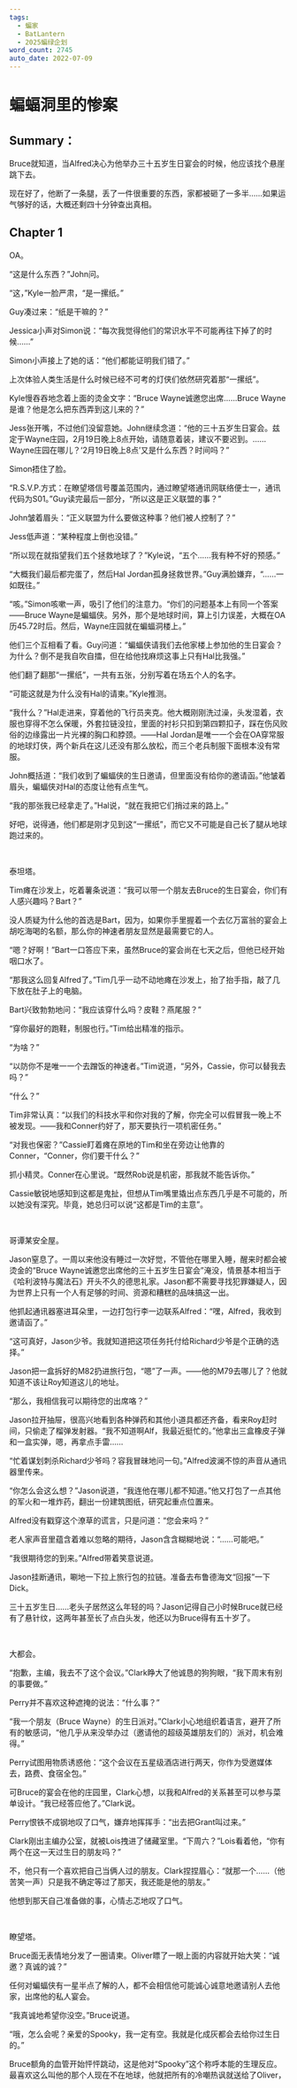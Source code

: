 ```yaml
---
tags:
  - 蝙家
  - BatLantern
  - 2025蝙绿企划
word_count: 2745
auto_date: 2022-07-09
---
```


# 蝙蝠洞里的惨案

## Summary：

Bruce就知道，当Alfred决心为他举办三十五岁生日宴会的时候，他应该找个悬崖跳下去。

现在好了，他断了一条腿，丢了一件很重要的东西，家都被砸了一多半……如果运气够好的话，大概还剩四十分钟查出真相。

## Chapter 1

OA。

“这是什么东西？”John问。

“这，”Kyle一脸严肃，“是一摞纸。”

Guy凑过来：“纸是干嘛的？”

Jessica小声对Simon说：“每次我觉得他们的常识水平不可能再往下掉了的时候……”

Simon小声接上了她的话：“他们都能证明我们错了。”

上次体验人类生活是什么时候已经不可考的灯侠们依然研究着那“一摞纸”。

Kyle慢吞吞地念着上面的烫金文字：“Bruce Wayne诚邀您出席……Bruce Wayne是谁？他是怎么把东西弄到这儿来的？”

Jess张开嘴，不过他们没留意她。John继续念道：“他的三十五岁生日宴会。兹定于Wayne庄园，2月19日晚上8点开始，请随意着装，建议不要迟到。……Wayne庄园在哪儿？‘2月19日晚上8点’又是什么东西？时间吗？”

Simon捂住了脸。

“R.S.V.P.方式：在瞭望塔信号覆盖范围内，通过瞭望塔通讯网联络便士一，通讯代码为S01。”Guy读完最后一部分，“所以这是正义联盟的事？”

John皱着眉头：“正义联盟为什么要做这种事？他们被人控制了？”

Jess低声道：“某种程度上倒也没错。”

“所以现在就指望我们五个拯救地球了？”Kyle说，“五个……我有种不好的预感。”

“大概我们最后都完蛋了，然后Hal Jordan孤身拯救世界。”Guy满脸嫌弃，“……一如既往。”

“咳。”Simon咳嗽一声，吸引了他们的注意力。“你们的问题基本上有同一个答案——Bruce Wayne是蝙蝠侠。另外，那个是地球时间，算上引力误差，大概在OA历45.72时后。然后，Wayne庄园就在蝙蝠洞楼上。”

他们三个互相看了看。Guy问道：“蝙蝠侠请我们去他家楼上参加他的生日宴会？为什么？倒不是我自吹自擂，但在给他找麻烦这事上只有Hal比我强。”

他们翻了翻那“一摞纸”，一共有五张，分别写着在场五个人的名字。

“可能这就是为什么没有Hal的请柬。”Kyle推测。

“我什么？”Hal走进来，穿着他的飞行员夹克。他大概刚刚洗过澡，头发湿着，衣服也穿得不怎么保暖，外套拉链没拉，里面的衬衫只扣到第四颗扣子，踩在伤风败俗的边缘露出一片光裸的胸口和脖颈。——Hal Jordan是唯一一个会在OA穿常服的地球灯侠，两个新兵在这儿还没有那么放松，而三个老兵制服下面根本没有常服。

John概括道：“我们收到了蝙蝠侠的生日邀请，但里面没有给你的邀请函。”他皱着眉头，蝙蝠侠对Hal的态度让他有点生气。

“我的那张我已经拿走了。”Hal说，“就在我把它们捎过来的路上。”

好吧，说得通，他们都是刚才见到这“一摞纸”，而它又不可能是自己长了腿从地球跑过来的。

<br>

泰坦塔。

Tim瘫在沙发上，吃着薯条说道：“我可以带一个朋友去Bruce的生日宴会，你们有人感兴趣吗？Bart？”

没人质疑为什么他的首选是Bart，因为，如果你手里握着一个去亿万富翁的宴会上胡吃海喝的名额，那么你的神速者朋友显然是最需要它的人。

“嗯？好啊！”Bart一口答应下来，虽然Bruce的宴会尚在七天之后，但他已经开始咽口水了。

“那我这么回复Alfred了。”Tim几乎一动不动地瘫在沙发上，抬了抬手指，敲了几下放在肚子上的电脑。

Bart兴致勃勃地问：“我应该穿什么吗？皮鞋？燕尾服？”

“穿你最好的跑鞋，制服也行。”Tim给出精准的指示。

“为啥？”

“以防你不是唯一一个去蹭饭的神速者。”Tim说道，“另外，Cassie，你可以替我去吗？”

“什么？”

Tim非常认真：“以我们的科技水平和你对我的了解，你完全可以假冒我一晚上不被发现。——我和Conner约好了，那天要执行一项机密任务。”

“对我也保密？”Cassie盯着瘫在原地的Tim和坐在旁边让他靠的Conner，“Conner，你们要干什么？”

抓小精灵。Conner在心里说。“既然Rob说是机密，那我就不能告诉你。”

Cassie敏锐地感知到这都是鬼扯，但想从Tim嘴里撬出点东西几乎是不可能的，所以她没有深究。毕竟，她总归可以说“这都是Tim的主意”。

<br>

哥谭某安全屋。

Jason窒息了。一周以来他没有睡过一次好觉，不管他在哪里入睡，醒来时都会被烫金的“Bruce Wayne诚邀您出席他的三十五岁生日宴会”淹没，情景基本相当于《哈利波特与魔法石》开头不久的德思礼家。Jason都不需要寻找犯罪嫌疑人，因为世界上只有一个人有足够的时间、资源和糟糕的品味搞这一出。

他抓起通讯器塞进耳朵里，一边打包行李一边联系Alfred：“嘿，Alfred，我收到邀请函了。”

“这可真好，Jason少爷。我就知道把这项任务托付给Richard少爷是个正确的选择。”

Jason把一盒拆好的M82扔进旅行包，“嗯”了一声。——他的M79去哪儿了？他就知道不该让Roy知道这儿的地址。

“那么，我相信我可以期待您的出席咯？”

Jason拉开抽屉，很高兴地看到各种弹药和其他小道具都还齐备，看来Roy赶时间，只偷走了榴弹发射器。“我不知道啊Alf，我最近挺忙的。”他拿出三盒橡皮子弹和一盒实弹，嗯，再拿点手雷……

“忙着谋划刺杀Richard少爷吗？容我冒昧地问一句。”Alfred波澜不惊的声音从通讯器里传来。

“你怎么会这么想？”Jason说道，“我连他在哪儿都不知道。”他又打包了一点其他的军火和一堆炸药，翻出一份建筑图纸，研究起重点位置来。

Alfred没有戳穿这个潦草的谎言，只是问道：“您会来吗？”

老人家声音里蕴含着难以忽略的期待，Jason含含糊糊地说：“……可能吧。”

“我很期待您的到来。”Alfred带着笑意说道。

Jason挂断通讯，唰地一下拉上旅行包的拉链。准备去布鲁德海文“回报”一下Dick。

三十五岁生日……老头子居然这么年轻的吗？Jason记得自己小时候Bruce就已经有了悬针纹，这两年甚至长了点白头发，他还以为Bruce得有五十岁了。

<br>

大都会。

“抱歉，主编，我去不了这个会议。”Clark睁大了他诚恳的狗狗眼，“我下周末有别的事要做。”

Perry并不喜欢这种遮掩的说法：“什么事？”

“我一个朋友（Bruce Wayne）的生日派对。”Clark小心地组织着语言，避开了所有的敏感词，“他几乎从来没举办过（邀请他的超级英雄朋友们的）派对，机会难得。”

Perry试图用物质诱惑他：“这个会议在五星级酒店进行两天，你作为受邀媒体去，路费、食宿全包。”

可Bruce的宴会在他的庄园里，Clark心想，以我和Alfred的关系甚至可以参与菜单设计。“我已经答应他了。”Clark说。

Perry恨铁不成钢地叹了口气，嫌弃地挥挥手：“出去把Grant叫过来。”

Clark刚出主编办公室，就被Lois拽进了储藏室里。“下周六？”Lois看着他，“你有两个在这一天过生日的朋友吗？”

不，他只有一个喜欢把自己当俩人过的朋友。Clark捏捏眉心：“就那一个……（他苦笑一声）只是我不确定等过了那天，我还能是他的朋友。”

他想到那天自己准备做的事，心情忐忑地叹了口气。

<br>

瞭望塔。

Bruce面无表情地分发了一圈请柬。Oliver瞟了一眼上面的内容就开始大笑：“诚邀？真诚的诚？”

任何对蝙蝠侠有一星半点了解的人，都不会相信他可能诚心诚意地邀请别人去他家，出席他的私人宴会。

“我真诚地希望你没空。”Bruce说道。

“哦，怎么会呢？亲爱的Spooky，我一定有空。我就是化成灰都会去给你过生日的。”

Bruce额角的血管开始怦怦跳动，这是他对“Spooky”这个称呼本能的生理反应。最喜欢这么叫他的那个人现在不在地球，他就把所有的冷嘲热讽就送给了Oliver，
